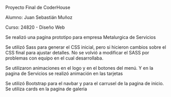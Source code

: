Proyecto Final de CoderHouse

Alumno: Juan Sebastián Muñoz

Curso:  24820 - Diseño Web

Se realizó una pagina prototipo para empresa Metalurgica de Servicios

Se utilizó Sass para generar el CSS inicial, pero si hicieron cambios sobre el CSS final para ajustar detalles.
No se volvió a modificar el SASS por problemas con equipo en el cual desarrollaba.

Se utilizaron animaciones en el logo y en el botones del menú. 
Y en la pagina de Servicios se realizó animación en las tarjetas

Se utilizó Bootstrap para el navbar y para el carrusel de la pagina de inicio.
Se utiliza cards en la pagina de galeria

